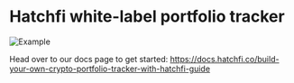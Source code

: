 # Hatchfi white-label portfolio tracker

![Example](/src/assets/qwik.gif "Portfolio Tracker")

Head over to our docs page to get started: https://docs.hatchfi.co/build-your-own-crypto-portfolio-tracker-with-hatchfi-guide

